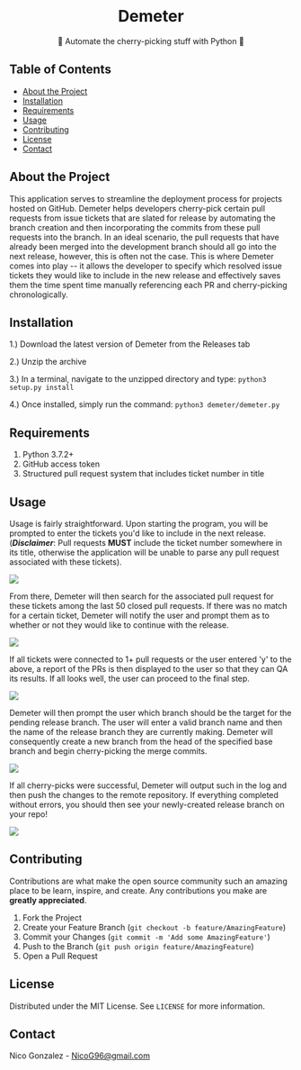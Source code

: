 <br />

  <h1 align="center">Demeter</h1>

  <p align="center">
    🍒 Automate the cherry-picking stuff with Python 🍒
  </p>

<!-- TABLE OF CONTENTS -->
## Table of Contents

* [About the Project](#about-the-project)
* [Installation](#installation)
* [Requirements](#requirements)
* [Usage](#usage)
* [Contributing](#contributing)
* [License](#license)
* [Contact](#contact)



<!-- ABOUT THE PROJECT -->
## About the Project

This application serves to streamline the deployment process for projects hosted on GitHub. 
Demeter helps developers cherry-pick certain pull requests from issue tickets that are slated for release by automating the branch creation and then incorporating the commits from these pull requests into the branch.  In an ideal scenario, the pull requests that have already been merged into the development branch should all go into the next release, however, this is often not the case.  This is where Demeter comes into play -- it allows the developer to specify which resolved issue tickets they would like to include in the new release and effectively saves them the time spent time manually referencing each PR and cherry-picking chronologically.

<!-- INSTALLATION -->
## Installation

1.) Download the latest version of Demeter from the Releases tab

2.) Unzip the archive

3.) In a terminal, navigate to the unzipped directory and type:
`python3 setup.py install`

4.) Once installed, simply run the command: `python3 demeter/demeter.py`



<!-- REQUIREMENTS -->
## Requirements
1. Python 3.7.2+
2. GitHub access token
3. Structured pull request system that includes ticket number in title


<!-- USAGE EXAMPLES -->
## Usage

Usage is fairly straightforward. Upon starting the program, you will be prompted to enter the tickets you'd like to include in the next release.  (***Disclaimer***: Pull requests **MUST** include the ticket number somewhere in its title, otherwise the application will be unable to parse any pull request associated with these tickets).

<img src="https://i.imgur.com/wtlWi8p.png"></a>

From there, Demeter will then search for the associated pull request for these tickets among the last 50 closed pull requests.  If there was no match for a certain ticket, Demeter will notify the user and prompt them as to whether or not they would like to continue with the release.

<img src="https://i.imgur.com/66ic5vz.png"></a>

If all tickets were connected to 1+ pull requests or the user entered 'y' to the above, a report of the PRs is then displayed to the user so that they can QA its results.  If all looks well, the user can proceed to the final step.

<img src="https://i.imgur.com/kwf2MDA.png"></a>

Demeter will then prompt the user which branch should be the target for the pending release branch.  The user will enter a valid branch name and then the name of the release branch they are currently making.  Demeter will consequently create a new branch from the head of the specified base branch and begin cherry-picking the merge commits.

<img src="https://i.imgur.com/HuoyKEH.png"></a>

If all cherry-picks were successful, Demeter will output such in the log and then push the changes to the remote repository.  If everything completed without errors, you should then see your newly-created release branch on your repo!

<img src="https://i.imgur.com/3yjKZQI.png"></a>


<!-- CONTRIBUTING -->
## Contributing

Contributions are what make the open source community such an amazing place to be learn, inspire, and create. Any contributions you make are **greatly appreciated**.

1. Fork the Project
2. Create your Feature Branch (`git checkout -b feature/AmazingFeature`)
3. Commit your Changes (`git commit -m 'Add some AmazingFeature'`)
4. Push to the Branch (`git push origin feature/AmazingFeature`)
5. Open a Pull Request



<!-- LICENSE -->
## License

Distributed under the MIT License. See `LICENSE` for more information.



<!-- CONTACT -->
## Contact

Nico Gonzalez - NicoG96@gmail.com